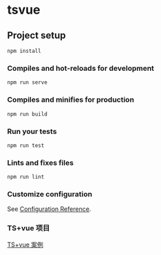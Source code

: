 # tsvue

## Project setup

```
npm install
```

### Compiles and hot-reloads for development

```
npm run serve
```

### Compiles and minifies for production

```
npm run build
```

### Run your tests

```
npm run test
```

### Lints and fixes files

```
npm run lint
```

### Customize configuration

See [Configuration Reference](https://cli.vuejs.org/config/).

### TS+vue 项目

[TS+vue 案例](https://juejin.im/post/5d0259f2518825405d15ae62)
